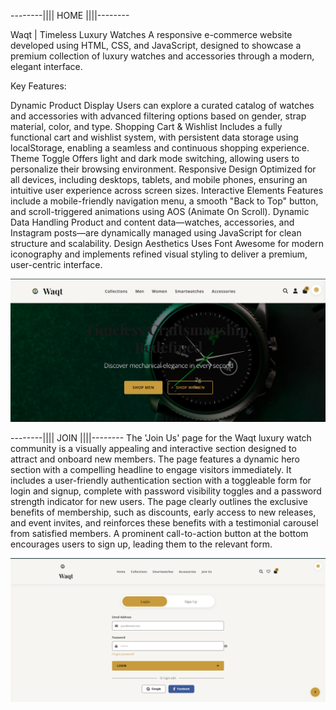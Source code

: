 --------|||| HOME ||||--------

Waqt | Timeless Luxury Watches
A responsive e-commerce website developed using HTML, CSS, and JavaScript, designed to showcase a premium collection of luxury watches and accessories through a modern, elegant interface.

Key Features:

Dynamic Product Display
Users can explore a curated catalog of watches and accessories with advanced filtering options based on gender, strap material, color, and type.
Shopping Cart & Wishlist
Includes a fully functional cart and wishlist system, with persistent data storage using localStorage, enabling a seamless and continuous shopping experience.
Theme Toggle
Offers light and dark mode switching, allowing users to personalize their browsing environment.
Responsive Design
Optimized for all devices, including desktops, tablets, and mobile phones, ensuring an intuitive user experience across screen sizes.
Interactive Elements
Features include a mobile-friendly navigation menu, a smooth "Back to Top" button, and scroll-triggered animations using AOS (Animate On Scroll).
Dynamic Data Handling
Product and content data—watches, accessories, and Instagram posts—are dynamically managed using JavaScript for clean structure and scalability.
Design Aesthetics
Uses Font Awesome for modern iconography and implements refined visual styling to deliver a premium, user-centric interface.

![Image Alt](https://github.com/faizanalisyed2776/Waqt-Timeless-Luxury-Watches/blob/84e4efd3d7fbf48ad468d2747bc625191d2d2934/assets/Shots/Screenshot%202025-07-29%20043338.png)
 
--------|||| JOIN ||||--------
The 'Join Us' page for the Waqt luxury watch community is a visually appealing and interactive section designed to attract and onboard new members. The page features a dynamic hero section with a compelling headline to engage visitors immediately. It includes a user-friendly authentication section with a toggleable form for login and signup, complete with password visibility toggles and a password strength indicator for new users. The page clearly outlines the exclusive benefits of membership, such as discounts, early access to new releases, and event invites, and reinforces these benefits with a testimonial carousel from satisfied members. A prominent call-to-action button at the bottom encourages users to sign up, leading them to the relevant form.

  ![Image Alt](https://github.com/faizanalisyed2776/Waqt-Timeless-Luxury-Watches/blob/46bc9deb101056408d26aa356f57adbc3df1772f/assets/Shots/Screenshot%202025-08-04%20021254.png)
